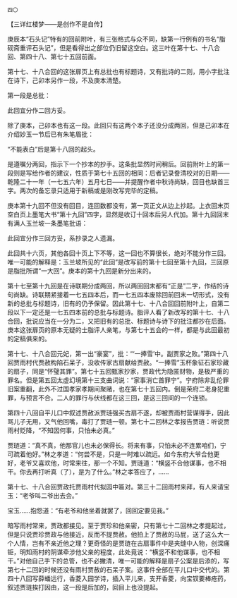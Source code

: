     四〇 

   【三详红楼梦——是创作不是自传】

   庚辰本“石头记”特有的回前附叶，有三张格式与众不同，缺第一行例有的书名“脂砚斋重评石头记”，但是看得出之部位仍旧留这空白。这三叶在第十七、十八合回、第四十八、第七十五回前面。

   第十七、十八合回的这张扉页上有总批也有标题诗，又有批诗的二则，用小字批注在诗下，己卯本另作一段，不及庚本清楚。

   第一段是总批：

   此回宜分作二回方妥。

   除了庚本，己卯本也有这一段。此回只有这两个本子还没分成两回，但是己卯本在介绍妙玉一节后已有朱笔眉批：

   “不能表白”后是第十八回的起头。

   是遵嘱分两回，指示下一个抄本的抄手。这条批显然时间稍后。回前附叶上的第一段则是写给作者的建议，性质于第七十五回的相同：后者记录誊清校对的日期——乾隆二十一年（一七五六年）五月七日——并提醒作者中秋诗尚缺，回目也缺首三字。两次的备忘录只适用于新稿或是刚改写完毕的定稿。

   庚本第十九回不但没有回目，连回数都没有，第一页正文从边上抄起。上衣回末页空白页上墨笔大书“第十九回”四字，显然是收订十回本后另人代加。第十九回回末有满人玉兰坡一条墨笔批语：

   此回宜分作三回方妥，系抄录之人遗漏。

   此回共十六页，其他各回十页上下不等，这一回也不算很长，绝对不能分作三回。唯一可能的解释是：玉兰坡所见的“此回”是改写前的第十七回至第十九回，三回原是脂批所谓“一大回”。庚本的第十九回是新分出来的。

   第十七至第十九回是在诗联期分成两回，所以两回回末都有“正是”二字，作结的诗句尚缺。诗联期紧接着一七五四本后，而一七五四本废除回前回末一切形式，没有新的总批与标题诗，旧有的仍予保留。因此第十七、十八合回回前附叶上，自第二段以下一定还是一七五四本前的总批与标题诗。脂评人看了新改写的第十七、十八合回，批说应当在一分为二，又把旧有的总批、标题诗与诗下的批注都抄在后面。庚本这张扉页的原本无疑的士脂评人亲笔，与第七十五会的一样，都是与此回最初的定稿俱来的。

   第十七、十八合回元妃，第一出“豪宴”，批：“‘一捧雪’中。副贾家之败。”第四十八回贾雨村代贾赦构陷石呆子，没收传家古扇献给贾赦。“一捧雪”玉杯象征石家珍藏的扇子，同是“怀璧其罪”。第七十五回甄家抄家，贾政代为隐匿财物，是极严重的罪名。但是第五回太虚幻境第十三支曲词说：“家事消亡首罪宁”。宁府除非乱伦罪旧案重翻，此外不过国孝家孝期间聚赌，也在第七十五回内。倒是荣府二老身犯重罪，与预言不合。二人的罪行与伏线都在这三回，是这三回间的一个连锁。

   第四十八回自平儿口中叙述贾赦派贾琏强买古扇不遂，却被贾雨村营谋得手，因此骂儿子无用，又气他回嘴，毒打了贾琏一顿。第七十二回林之孝报告贾琏：听说贾雨村贬降，“不知因何事，只怕未必真。”

   贾琏道：“真不真，他那官儿也未必保得长。将来有事，只怕未必不连累咱们，宁可疏着他好。”林之孝道：“何尝不是，只是一时难以疏远。如今东府大爷合他更好，老爷又喜欢他，时常来往，那一个不知。贾琏道：“横竖不合他谋事，也不相干。你去再打听真（了），是为了什么。”林之孝答应了，……

   第十七、十八合回贾政托贾雨村代拟园中匾对。第三十二回雨村来拜，有人来请宝玉：“老爷叫二爷出去会。”

   宝玉……抱怨道：“有老爷和他坐着就罢了，回回定要见我。”

   暗写雨村常来，贾政都接见。至于贾珍和他亲密，只有第七十二回林之孝提起过，但是只说贾珍贾政与他接近，反而不提贾赦。他拍上了贾赦的马屁，送了这么大一个人情，岂有不亲近他之理？更奇怪的是贾琏在古扇事件中是夹缝中人物，创深痛钜，明知雨村的阴谋牵涉他父亲的程度，此处竟说：“横竖不和他谋事，也不相干。”对他自己手下的总管，也不必撇清，唯一可能的解释是扇子公案是后添的，写第七十二回的时候还没有雨村贾赦的石呆子案。这事件全部在平儿口中交代的。第四十八回写薛蟠远行，香菱入园学诗，插入平儿来，支开香菱，向宝钗要棒疮药，叙述贾琏挨打因由，这一段是后加的，回目上也没提起。

